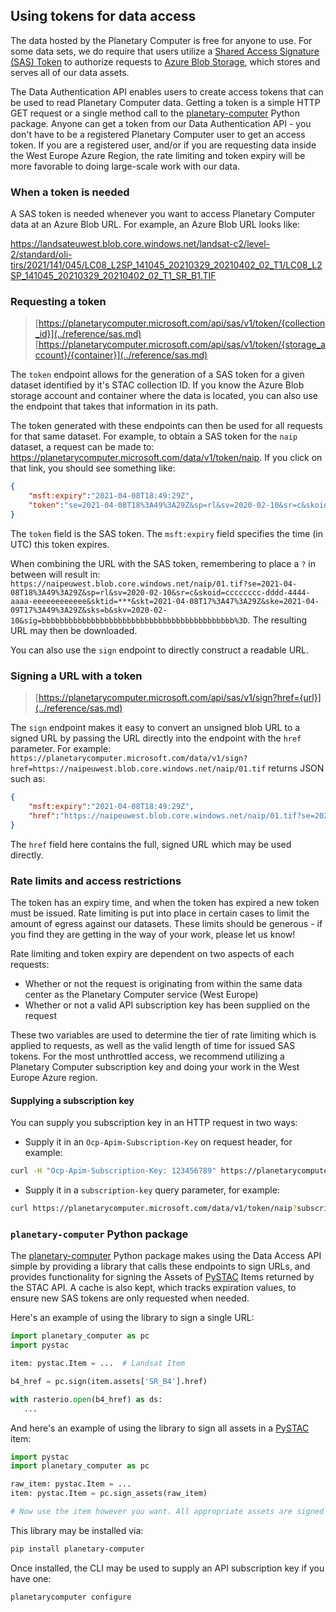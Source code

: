 ## Using tokens for data access

The data hosted by the Planetary Computer is free for anyone to use. For some data sets, we do require that users utilize a [Shared Access Signature (SAS) Token](https://docs.microsoft.com/en-us/azure/storage/common/storage-sas-overview#how-a-shared-access-signature-works) to authorize requests to [Azure Blob Storage](https://docs.microsoft.com/en-us/azure/storage/blobs/), which stores and serves all of our data assets.

The Data Authentication API enables users to create access tokens that can be used to read Planetary Computer data. Getting a token is a simple HTTP GET request or a single method call to the [planetary-computer](https://github.com/microsoft/planetary-computer-sdk-for-python) Python package. Anyone can get a token from our Data Authentication API - you don't have to be a registered Planetary Computer user to get an access token. If you are a registered user, and/or if you are requesting data inside the West Europe Azure Region, the rate limiting and token expiry will be more favorable to doing large-scale work with our data.


### When a token is needed

A SAS token is needed whenever you want to access Planetary Computer data at an Azure Blob URL. For example, an Azure Blob URL looks like:

<https://landsateuwest.blob.core.windows.net/landsat-c2/level-2/standard/oli-tirs/2021/141/045/LC08_L2SP_141045_20210329_20210402_02_T1/LC08_L2SP_141045_20210329_20210402_02_T1_SR_B1.TIF>

### Requesting a token

> [https://planetarycomputer.microsoft.com/api/sas/v1/token/{collection_id}](../reference/sas.md)
> [https://planetarycomputer.microsoft.com/api/sas/v1/token/{storage_account}/{container}](../reference/sas.md)

The `token` endpoint allows for the generation of a SAS token for a given dataset identified by it's STAC collection ID. If you know the Azure Blob storage account and container where the data is located, you can also use the endpoint that takes that information in its path.

The token generated with these endpoints can then be used for all requests for that same dataset. For example, to obtain a SAS token for the `naip` dataset, a request can be made to: <https://planetarycomputer.microsoft.com/data/v1/token/naip>. If you click on that link, you should see something like:

```json
{
    "msft:expiry":"2021-04-08T18:49:29Z",
    "token":"se=2021-04-08T18%3A49%3A29Z&sp=rl&sv=2020-02-10&sr=c&skoid=cccccccc-dddd-4444-aaaa-eeeeeeeeeeee&sktid=***&skt=2021-04-08T17%3A47%3A29Z&ske=2021-04-09T17%3A49%3A29Z&sks=b&skv=2020-02-10&sig=bbbbbbbbbbbbbbbbbbbbbbbbbbbbbbbbbbbbbbbbbbb%3D"
}
```

The `token` field is the SAS token. The `msft:expiry` field specifies the time (in UTC) this token expires.

When combining the URL with the SAS token, remembering to place a `?` in between will result in: `https://naipeuwest.blob.core.windows.net/naip/01.tif?se=2021-04-08T18%3A49%3A29Z&sp=rl&sv=2020-02-10&sr=c&skoid=cccccccc-dddd-4444-aaaa-eeeeeeeeeeee&sktid=***&skt=2021-04-08T17%3A47%3A29Z&ske=2021-04-09T17%3A49%3A29Z&sks=b&skv=2020-02-10&sig=bbbbbbbbbbbbbbbbbbbbbbbbbbbbbbbbbbbbbbbbbbb%3D`. The resulting URL may then be downloaded.

You can also use the `sign` endpoint to directly construct a readable URL.

### Signing a URL with a token

> [https://planetarycomputer.microsoft.com/api/sas/v1/sign?href={url}](../reference/sas.md)

The `sign` endpoint makes it easy to convert an unsigned blob URL to a signed URL by passing the URL directly into the endpoint with the `href` parameter. For example: `https://planetarycomputer.microsoft.com/data/v1/sign?href=https://naipeuwest.blob.core.windows.net/naip/01.tif` returns JSON such as:

```json
{
    "msft:expiry":"2021-04-08T18:49:29Z",
    "href":"https://naipeuwest.blob.core.windows.net/naip/01.tif?se=2021-04-08T18%3A49%3A29Z&sp=rl&sip=20.73.55.19&sv=2020-02-10&sr=c&skoid=cccccccc-dddd-4444-aaaa-eeeeeeeeeeee&sktid=***&skt=2021-04-08T17%3A47%3A29Z&ske=2021-04-09T17%3A49%3A29Z&sks=b&skv=2020-02-10&sig=bbbbbbbbbbbbbbbbbbbbbbbbbbbbbbbbbbbbbbbbbbb%3D"
}
```

The `href` field here contains the full, signed URL which may be used directly.

### Rate limits and access restrictions

The token has an expiry time, and when the token has expired a new token must be issued. Rate limiting is put into place in certain cases to limit the amount of egress against our datasets. These limits should be generous - if you find they are getting in the way of your work, please let us know!

Rate limiting and token expiry are dependent on two aspects of each requests:
  * Whether or not the request is originating from within the same data center as the Planetary Computer service (West Europe)
  * Whether or not a valid API subscription key has been supplied on the request

These two variables are used to determine the tier of rate limiting which is applied to requests, as well as the valid length of time for issued SAS tokens. For the most unthrottled access, we recommend utilizing a Planetary Computer subscription key and doing your work in the West Europe Azure region.

#### Supplying a subscription key

You can supply you subscription key in an HTTP request in two ways:
  * Supply it in an `Ocp-Apim-Subscription-Key` on request header, for example:

```bash
curl -H "Ocp-Apim-Subscription-Key: 123456789" https://planetarycomputer.microsoft.com/data/v1/token/naip?subscription-key=123456789
```
  * Supply it in a `subscription-key` query parameter, for example:

```bash
curl https://planetarycomputer.microsoft.com/data/v1/token/naip?subscription-key=123456789
```

### `planetary-computer` Python package

The [planetary-computer](https://github.com/microsoft/planetary-computer-sdk-for-python) Python package makes using the Data Access API simple by providing a library that calls these endpoints to sign URLs, and provides functionality for signing the Assets of [PySTAC](https://github.com/stac-utils/pystac) Items returned by the STAC API. A cache is also kept, which tracks expiration values, to ensure new SAS tokens are only requested when needed.

Here's an example of using the library to sign a single URL:

```python
import planetary_computer as pc
import pystac

item: pystac.Item = ...  # Landsat Item

b4_href = pc.sign(item.assets['SR_B4'].href)

with rasterio.open(b4_href) as ds:
   ...
```

And here's an example of using the library to sign all assets in a [PySTAC](https://github.com/stac-utils/pystac) item:

```python
import pystac
import planetary_computer as pc

raw_item: pystac.Item = ...
item: pystac.Item = pc.sign_assets(raw_item)

# Now use the item however you want. All appropriate assets are signed for read access.
```

This library may be installed via:

```bash
pip install planetary-computer
```

Once installed, the CLI may be used to supply an API subscription key if you have one:

```bash
planetarycomputer configure
```
